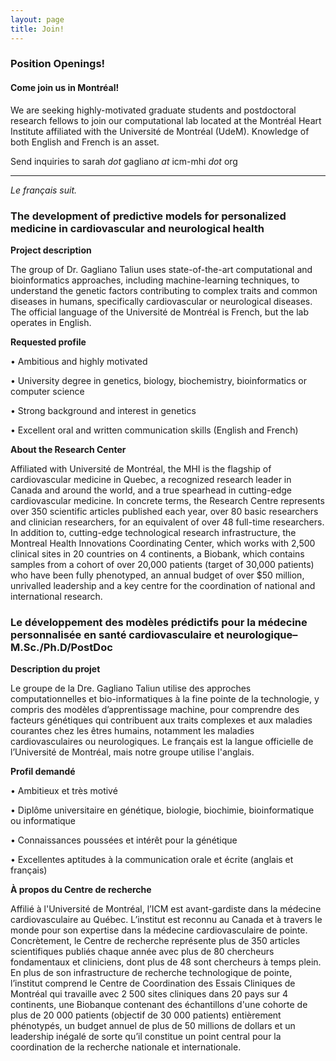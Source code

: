 ```yaml
---
layout: page
title: Join! 
---
```


### Position Openings!

#### <b>Come join us in Montréal!</b>
We are seeking highly-motivated graduate students and postdoctoral research fellows to join our computational lab located at the Montréal Heart Institute affiliated with the Université de Montréal (UdeM).
Knowledge of both English and French is an asset.

Send inquiries to sarah <i>dot</i> gagliano <i>at</i> icm-mhi <i>dot</i> org

- - - - - 

<i>Le français suit.</i>

### The development of predictive models for personalized medicine in cardiovascular and neurological health

<b>Project description</b> 
<p>The group of Dr. Gagliano Taliun uses state-of-the-art computational and bioinformatics approaches, including machine-learning techniques, to understand the genetic factors contributing to complex traits and common diseases in humans, specifically cardiovascular or neurological diseases. The official language of the Université de Montréal is French, but the lab operates in English.</p> 

<b>Requested profile</b>
<p>•	Ambitious and highly motivated</p> 
<p>•	University degree in genetics, biology, biochemistry, bioinformatics or computer science</p> 
<p>•	Strong background and interest in genetics</p>
<p>•	Excellent oral and written communication skills (English and French)</p>


<b>About the Research Center</b> 
<p>Affiliated with Université de Montréal, the MHI is the flagship of cardiovascular medicine in Quebec, a recognized research leader in Canada and around the world, and a true spearhead in cutting-edge cardiovascular medicine. In concrete terms, the Research Centre represents over 350 scientific articles published each year, over 80 basic researchers and clinician researchers, for an equivalent of over 48 full-time researchers. In addition to, cutting-edge technological research infrastructure, the Montreal Health Innovations Coordinating Center, which works with 2,500 clinical sites in 20 countries on 4 continents, a Biobank, which contains samples from a cohort of over 20,000 patients (target of 30,000 patients) who have been fully phenotyped, an annual budget of over $50 million, unrivalled leadership and a key centre for the coordination of national and international research.</p> 

### Le développement des modèles prédictifs pour la médecine personnalisée en santé cardiovasculaire et neurologique– M.Sc./Ph.D/PostDoc 

<b>Description du projet</b> 
<p>Le groupe de la Dre. Gagliano Taliun utilise des approches computationnelles et bio-informatiques à la fine pointe de la technologie, y compris des modèles d’apprentissage machine, pour comprendre des facteurs génétiques qui contribuent aux traits complexes et aux maladies courantes chez les êtres humains, notamment les maladies cardiovasculaires ou neurologiques. Le français est la langue officielle de l’Université de Montréal, mais notre groupe utilise l'anglais.</p> 

<b>Profil demandé</b> 
<p>•	Ambitieux et très motivé</p> 
<p>•	Diplôme universitaire en génétique, biologie, biochimie, bioinformatique ou informatique</p>
<p>•	Connaissances poussées et intérêt pour la génétique</p> 
<p>•	Excellentes aptitudes à la communication orale et écrite (anglais et français)</p>

<b>À propos du Centre de recherche</b> 
<p>Affilié à l'Université de Montréal, l’ICM est avant-gardiste dans la médecine cardiovasculaire au Québec. L’institut est reconnu au Canada et à travers le monde pour son expertise dans la médecine cardiovasculaire de pointe. Concrètement, le Centre de recherche représente plus de 350 articles scientifiques publiés chaque année avec plus de 80 chercheurs fondamentaux et cliniciens, dont plus de 48 sont chercheurs à temps plein. En plus de son infrastructure de recherche technologique de pointe, l’institut comprend le Centre de Coordination des Essais Cliniques de Montréal qui travaille avec 2 500 sites cliniques dans 20 pays sur 4 continents, une Biobanque contenant des échantillons d'une cohorte de plus de 20 000 patients (objectif de 30 000 patients) entièrement phénotypés, un budget annuel de plus de 50 millions de dollars et un leadership inégalé de sorte qu’il constitue un point central pour la coordination de la recherche nationale et internationale.</p> 
